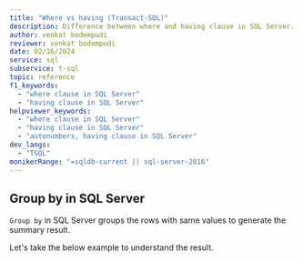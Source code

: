 ```yaml
---
title: "Where vs having (Transact-SQL)"
description: Difference between where and having clause in SQL Server.
author: venkat bodempudi
reviewer: venkat bodempudi
date: 02/16/2024
service: sql
subservice: t-sql
topic: reference
f1_keywords:
  - "where clause in SQL Server"
  - "having clause in SQL Server"
helpviewer_keywords:
  - "where clause in SQL Server"
  - "having clause in SQL Server"
  - "autonumbers, having clause in SQL Server"
dev_langs:
  - "TSQL"
monikerRange: "=sqldb-current || sql-server-2016"
---
```

## Group by in SQL Server

```Group by``` in SQL Server groups the rows with same values to generate the summary result. 

Let's take the below example to understand the result.

